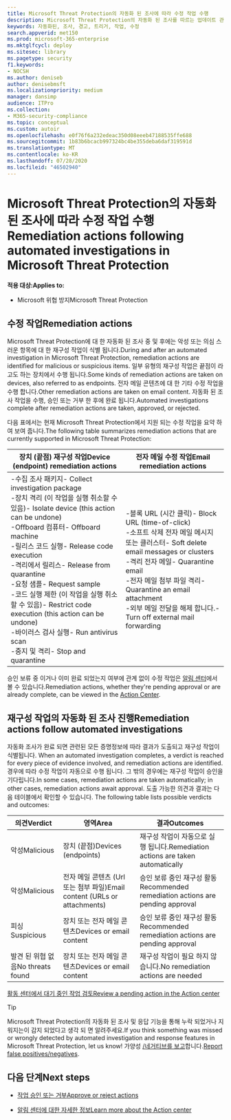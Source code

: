 ```yaml
---
title: Microsoft Threat Protection의 자동화 된 조사에 따라 수정 작업 수행
description: Microsoft Threat Protection의 자동화 된 조사를 따르는 업데이트 관리 작업에 대 한 개요를 확인 하세요.
keywords: 자동화된, 조사, 경고, 트리거, 작업, 수정
search.appverid: met150
ms.prod: microsoft-365-enterprise
ms.mktglfcycl: deploy
ms.sitesec: library
ms.pagetype: security
f1.keywords:
- NOCSH
ms.author: deniseb
author: denisebmsft
ms.localizationpriority: medium
manager: dansimp
audience: ITPro
ms.collection:
- M365-security-compliance
ms.topic: conceptual
ms.custom: autoir
ms.openlocfilehash: e0f76f6a232edeac350d08eeeb47188535ffe688
ms.sourcegitcommit: 1b83b6bcacb997324bc4be355deba6daf319591d
ms.translationtype: MT
ms.contentlocale: ko-KR
ms.lasthandoff: 07/28/2020
ms.locfileid: "46502940"
---
```

# <a name="remediation-actions-following-automated-investigations-in-microsoft-threat-protection"></a><span data-ttu-id="6f92b-104">Microsoft Threat Protection의 자동화 된 조사에 따라 수정 작업 수행</span><span class="sxs-lookup"><span data-stu-id="6f92b-104">Remediation actions following automated investigations in Microsoft Threat Protection</span></span>

<span data-ttu-id="6f92b-105">**적용 대상:**</span><span class="sxs-lookup"><span data-stu-id="6f92b-105">**Applies to:**</span></span>
- <span data-ttu-id="6f92b-106">Microsoft 위협 방지</span><span class="sxs-lookup"><span data-stu-id="6f92b-106">Microsoft Threat Protection</span></span>


## <a name="remediation-actions"></a><span data-ttu-id="6f92b-107">수정 작업</span><span class="sxs-lookup"><span data-stu-id="6f92b-107">Remediation actions</span></span>

<span data-ttu-id="6f92b-108">Microsoft Threat Protection에 대 한 자동화 된 조사 중 및 후에는 악성 또는 의심 스러운 항목에 대 한 재구성 작업이 식별 됩니다.</span><span class="sxs-lookup"><span data-stu-id="6f92b-108">During and after an automated investigation in Microsoft Threat Protection, remediation actions are identified for malicious or suspicious items.</span></span> <span data-ttu-id="6f92b-109">일부 유형의 재구성 작업은 끝점이 라고도 하는 장치에서 수행 됩니다.</span><span class="sxs-lookup"><span data-stu-id="6f92b-109">Some kinds of remediation actions are taken on devices, also referred to as endpoints.</span></span> <span data-ttu-id="6f92b-110">전자 메일 콘텐츠에 대 한 기타 수정 작업을 수행 합니다.</span><span class="sxs-lookup"><span data-stu-id="6f92b-110">Other remediation actions are taken on email content.</span></span> <span data-ttu-id="6f92b-111">자동화 된 조사 작업을 수행, 승인 또는 거부 한 후에 완료 됩니다.</span><span class="sxs-lookup"><span data-stu-id="6f92b-111">Automated investigations complete after remediation actions are taken, approved, or rejected.</span></span>

<span data-ttu-id="6f92b-112">다음 표에서는 현재 Microsoft Threat Protection에서 지원 되는 수정 작업을 요약 하 여 보여 줍니다.</span><span class="sxs-lookup"><span data-stu-id="6f92b-112">The following table summarizes remediation actions that are currently supported in Microsoft Threat Protection:</span></span> 

|<span data-ttu-id="6f92b-113">장치 (끝점) 재구성 작업</span><span class="sxs-lookup"><span data-stu-id="6f92b-113">Device (endpoint) remediation actions</span></span>  |<span data-ttu-id="6f92b-114">전자 메일 수정 작업</span><span class="sxs-lookup"><span data-stu-id="6f92b-114">Email remediation actions</span></span>  |
|---------|---------|
|<span data-ttu-id="6f92b-115">-수집 조사 패키지</span><span class="sxs-lookup"><span data-stu-id="6f92b-115">- Collect investigation package</span></span> <br/><span data-ttu-id="6f92b-116">-장치 격리 (이 작업을 실행 취소할 수 있음)</span><span class="sxs-lookup"><span data-stu-id="6f92b-116">- Isolate device (this action can be undone)</span></span><br/><span data-ttu-id="6f92b-117">-Offboard 컴퓨터</span><span class="sxs-lookup"><span data-stu-id="6f92b-117">- Offboard machine</span></span> <br/><span data-ttu-id="6f92b-118">-릴리스 코드 실행</span><span class="sxs-lookup"><span data-stu-id="6f92b-118">- Release code execution</span></span> <br/><span data-ttu-id="6f92b-119">-격리에서 릴리스</span><span class="sxs-lookup"><span data-stu-id="6f92b-119">- Release from quarantine</span></span> <br/><span data-ttu-id="6f92b-120">-요청 샘플</span><span class="sxs-lookup"><span data-stu-id="6f92b-120">- Request sample</span></span> <br/><span data-ttu-id="6f92b-121">-코드 실행 제한 (이 작업을 실행 취소할 수 있음)</span><span class="sxs-lookup"><span data-stu-id="6f92b-121">- Restrict code execution (this action can be undone)</span></span> <br/><span data-ttu-id="6f92b-122">-바이러스 검사 실행</span><span class="sxs-lookup"><span data-stu-id="6f92b-122">- Run antivirus scan</span></span> <br/><span data-ttu-id="6f92b-123">-중지 및 격리</span><span class="sxs-lookup"><span data-stu-id="6f92b-123">- Stop and quarantine</span></span>      |<span data-ttu-id="6f92b-124">-블록 URL (시간 클릭)</span><span class="sxs-lookup"><span data-stu-id="6f92b-124">- Block URL (time-of-click)</span></span><br/><span data-ttu-id="6f92b-125">-소프트 삭제 전자 메일 메시지 또는 클러스터</span><span class="sxs-lookup"><span data-stu-id="6f92b-125">- Soft delete email messages or clusters</span></span><br/><span data-ttu-id="6f92b-126">-격리 전자 메일</span><span class="sxs-lookup"><span data-stu-id="6f92b-126">- Quarantine email</span></span><br/><span data-ttu-id="6f92b-127">-전자 메일 첨부 파일 격리</span><span class="sxs-lookup"><span data-stu-id="6f92b-127">- Quarantine an email attachment</span></span><br/><span data-ttu-id="6f92b-128">-외부 메일 전달을 해제 합니다.</span><span class="sxs-lookup"><span data-stu-id="6f92b-128">- Turn off external mail forwarding</span></span>          |

<span data-ttu-id="6f92b-129">승인 보류 중 이거나 이미 완료 되었는지 여부에 관계 없이 수정 작업은 [알림 센터](https://docs.microsoft.com/microsoft-365/security/mtp/mtp-action-center)에서 볼 수 있습니다.</span><span class="sxs-lookup"><span data-stu-id="6f92b-129">Remediation actions, whether they're pending approval or are already complete, can be viewed in the [Action Center](https://docs.microsoft.com/microsoft-365/security/mtp/mtp-action-center).</span></span>

## <a name="remediation-actions-follow-automated-investigations"></a><span data-ttu-id="6f92b-130">재구성 작업의 자동화 된 조사 진행</span><span class="sxs-lookup"><span data-stu-id="6f92b-130">Remediation actions follow automated investigations</span></span>

<span data-ttu-id="6f92b-131">자동화 조사가 완료 되면 관련된 모든 증명정보에 따라 결과가 도출되고 재구성 작업이 식별됩니다.  </span><span class="sxs-lookup"><span data-stu-id="6f92b-131">When an automated investigation completes, a verdict is reached for every piece of evidence involved, and remediation actions are identified.</span></span> <span data-ttu-id="6f92b-132">경우에 따라 수정 작업이 자동으로 수행 됩니다. 그 밖의 경우에는 재구성 작업이 승인을 기다립니다.</span><span class="sxs-lookup"><span data-stu-id="6f92b-132">In some cases, remediation actions are taken automatically; in other cases, remediation actions await approval.</span></span> <span data-ttu-id="6f92b-133">도출 가능한 의견과 결과는 다음 테이블에서 확인할 수 있습니다. </span><span class="sxs-lookup"><span data-stu-id="6f92b-133">The following table lists possible verdicts and outcomes:</span></span>

|<span data-ttu-id="6f92b-134">의견</span><span class="sxs-lookup"><span data-stu-id="6f92b-134">Verdict</span></span>    |<span data-ttu-id="6f92b-135">영역</span><span class="sxs-lookup"><span data-stu-id="6f92b-135">Area</span></span>    |<span data-ttu-id="6f92b-136">결과</span><span class="sxs-lookup"><span data-stu-id="6f92b-136">Outcomes</span></span>|
|------|------|------|
|<span data-ttu-id="6f92b-137">악성</span><span class="sxs-lookup"><span data-stu-id="6f92b-137">Malicious</span></span>    |<span data-ttu-id="6f92b-138">장치 (끝점)</span><span class="sxs-lookup"><span data-stu-id="6f92b-138">Devices (endpoints)</span></span>    |<span data-ttu-id="6f92b-139">재구성 작업이 자동으로 실행 됩니다.</span><span class="sxs-lookup"><span data-stu-id="6f92b-139">Remediation actions are taken automatically</span></span>|
|<span data-ttu-id="6f92b-140">악성</span><span class="sxs-lookup"><span data-stu-id="6f92b-140">Malicious</span></span>    |<span data-ttu-id="6f92b-141">전자 메일 콘텐츠 (Url 또는 첨부 파일)</span><span class="sxs-lookup"><span data-stu-id="6f92b-141">Email content (URLs or attachments)</span></span> | <span data-ttu-id="6f92b-142">승인 보류 중인 재구성 활동 </span><span class="sxs-lookup"><span data-stu-id="6f92b-142">Recommended remediation actions are pending approval</span></span>|
|<span data-ttu-id="6f92b-143">피싱</span><span class="sxs-lookup"><span data-stu-id="6f92b-143">Suspicious</span></span>    |<span data-ttu-id="6f92b-144">장치 또는 전자 메일 콘텐츠</span><span class="sxs-lookup"><span data-stu-id="6f92b-144">Devices or email content</span></span> |<span data-ttu-id="6f92b-145">승인 보류 중인 재구성 활동 </span><span class="sxs-lookup"><span data-stu-id="6f92b-145">Recommended remediation actions are pending approval</span></span>|
|<span data-ttu-id="6f92b-146">발견 된 위협 없음</span><span class="sxs-lookup"><span data-stu-id="6f92b-146">No threats found</span></span>    |<span data-ttu-id="6f92b-147">장치 또는 전자 메일 콘텐츠</span><span class="sxs-lookup"><span data-stu-id="6f92b-147">Devices or email content</span></span>    |<span data-ttu-id="6f92b-148">재구성 작업이 필요 하지 않습니다.</span><span class="sxs-lookup"><span data-stu-id="6f92b-148">No remediation actions are needed</span></span>|

[<span data-ttu-id="6f92b-149">활동 센터에서 대기 중인 작업 검토</span><span class="sxs-lookup"><span data-stu-id="6f92b-149">Review a pending action in the Action center</span></span>](mtp-autoir-actions.md#review-a-pending-action-in-the-action-center)

> [!TIP]
> <span data-ttu-id="6f92b-150">Microsoft Threat Protection의 자동화 된 조사 및 응답 기능을 통해 누락 되었거나 지워지는이 감지 되었다고 생각 되 면 알려주세요.</span><span class="sxs-lookup"><span data-stu-id="6f92b-150">If you think something was missed or wrongly detected by automated investigation and response features in Microsoft Threat Protection, let us know!</span></span> <span data-ttu-id="6f92b-151">가양성 [/네거티브를 보고](mtp-autoir-report-false-positives-negatives.md)합니다.</span><span class="sxs-lookup"><span data-stu-id="6f92b-151">[Report false positives/negatives](mtp-autoir-report-false-positives-negatives.md).</span></span>

## <a name="next-steps"></a><span data-ttu-id="6f92b-152">다음 단계</span><span class="sxs-lookup"><span data-stu-id="6f92b-152">Next steps</span></span>

- [<span data-ttu-id="6f92b-153">작업 승인 또는 거부</span><span class="sxs-lookup"><span data-stu-id="6f92b-153">Approve or reject actions</span></span>](https://docs.microsoft.com/microsoft-365/security/mtp/mtp-autoir-actions)

- [<span data-ttu-id="6f92b-154">알림 센터에 대한 자세한 정보</span><span class="sxs-lookup"><span data-stu-id="6f92b-154">Learn more about the Action center</span></span>](https://docs.microsoft.com/microsoft-365/security/mtp/mtp-action-center)

